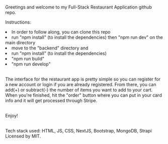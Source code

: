 <br>Greetings and welcome to my Full-Stack Restaurant Application github repo.

Instructions:
<li>In order to follow along, you can clone this repo</li>
<li>run "npm install" (to install the dependencies) then "npm run dev" on the main directory</li>
<li>move to the "backend" directory and</li>
<li>run "npm install" (to install the dependencies)</li>
<li>"npm run build"</li>
<li>"npm run develop"</li>

<br>The interface for the restaurant app is pretty simple so you can register for a new account or login if you are already registered. From there, you can add(+) or subtract(-) the number of items you want to add to your cart. When you're finished, hit the "order" button where you can put in your card info and it will get processed through Stripe.

<br>Enjoy!

<br>Tech stack used: HTML, JS, CSS, NextJS, Bootstrap, MongoDB, Strapi
<br>Licensed by MIT.
